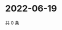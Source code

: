 # 2022-06-19

共 0 条

<!-- BEGIN WEIBO -->
<!-- 最后更新时间 Sun Jun 19 2022 16:18:32 GMT+0800 (China Standard Time) -->

<!-- END WEIBO -->

